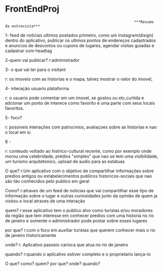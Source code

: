 # FrontEndProj
                                                               ***Resumo da entrevista***
                                                               
1- feed de noticias ultimos postados primeiro, como um instagram(disign) dentro do aplicativo, publicar os ultimos 
pontos de endereços cadastrados e anuncios de descontos ou cupons de lugares, agendar visitas guiadas e cadastrar com headtag

2-quem vai publicar?
r:administrador

3- o que vai ter para o visitant 

r: os imoveis com as historias e o mapa, talvez mostrar o valor do imovel,

4- interação usuario plataforma 

r: o usuario pode comentar em um imovel, se gostou ou etc,curtida e adcionar um ponto de interece como favorito e uma parte com seus locais favoritos.

5- foco?

r: possiveis interações com patrocinios, avaliaçoes sobre as historias e nao o local em si.

6 -

r: conteudo voltado ao histrico-cultural recente, como por exemplo onde morou uma celebridade, prédios "simples" que nao se tem uma visibilidade, 
um turismo arquitetonico, upload de audio para as estatuas


O que?
r:Um aplicativo com o objetivo de compartilhar informações sobre predios antigos ou estabelecimentos publicos historicos-sociais que nao são tão conhecidos pelo publico em geral



Como?
r:atraves de um feed de noticias que vai compartilhar esse tipo de informação sobre o lugar e outras curiosidades junto da opinião de quem ja visitou o local atraves de uma interação


quem?
r:esse aplicativo tem o publico alvo como turistas e/ou moradores da região que tem interesse em conhecer predios com uma historia no rio de janeiro e somente o administrador pode postar sobre esses lugares 

por que?
r:com o foco em auxiliar turistas que querem conhecer mais o rio de janeiro historicamente

onde?
r: Aplicativo passeio carioca que atua no rio de janeiro

quando?
r:quando o aplicativo estiver completo e o proprietario lança-lo
















O que?
como?
quem?
por que?
onde?
quando?



